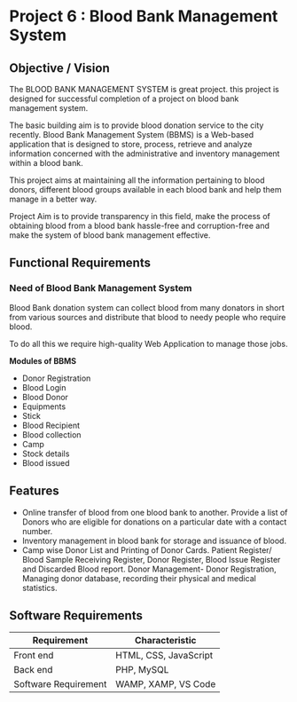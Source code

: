 # Project 6 : Blood Bank Management System

## Objective / Vision

The BLOOD BANK MANAGEMENT SYSTEM is great project. this project is designed for successful completion of a project on blood bank management system.

The basic building aim is to provide blood donation service to the city recently. Blood Bank Management System (BBMS) is a Web-based application that is designed to store, process, retrieve and analyze information concerned with the administrative and inventory management within a blood bank.

This project aims at maintaining all the information pertaining to blood donors, different blood groups available in each blood bank and help them manage in a better way.

Project Aim is to provide transparency in this field, make the process of obtaining blood from a blood bank hassle-free and corruption-free and make the system of blood bank management effective.

## Functional Requirements

### Need of Blood Bank Management System

Blood Bank donation system can collect blood from many donators in short from various sources and distribute that blood to needy people who require blood.

To do all this we require high-quality Web Application to manage those jobs.

**Modules of BBMS**
* Donor Registration
* Blood Login
* Blood Donor
* Equipments
* Stick
* Blood Recipient
* Blood collection
* Camp
* Stock details
* Blood issued

## Features
* Online transfer of blood from one blood bank to another.
Provide a list of Donors who are eligible for donations on a particular date with a  contact number.
* Inventory management in blood bank for storage and issuance of blood.
* Camp wise Donor List and Printing of Donor Cards.
Patient Register/ Blood Sample Receiving Register, Donor Register, Blood Issue Register  and Discarded Blood report.
Donor Management- Donor Registration, Managing donor database, recording their physical  and medical statistics.

## Software Requirements
| Requirement | Characteristic |
|-------| ----- | 
| Front end | HTML, CSS, JavaScript | 
| Back end | PHP, MySQL | 
| Software Requirement | WAMP, XAMP, VS Code |
